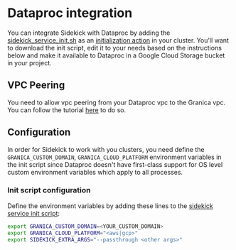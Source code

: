 # Dataproc integration

You can integrate Sidekick with Dataproc by adding the [sidekick_service_init.sh](./sidekick_service_init.sh) as an [initialization action](https://cloud.google.com/dataproc/docs/concepts/configuring-clusters/init-actions) in your cluster. You'll want to download the init script, edit it to your needs based on the instructions below and make it available to Dataproc in a Google Cloud Storage bucket in your project.

## VPC Peering

You need to allow vpc peering from your Dataproc vpc to the Granica vpc. You can follow the tutorial [here](https://granica.ai/docs/vpc-peering/#gcp) to do so.

## Configuration

In order for Sidekick to work with you clusters, you need define the `GRANICA_CUSTOM_DOMAIN`, `GRANICA_CLOUD_PLATFORM` environment variables in the init script since Dataproc doesn't have first-class support for OS level custom environment variables which apply to all processes.

### Init script configuration

Define the environment variables by adding these lines to the [sidekick service init script](./sidekick_service_init.sh):

```bash
export GRANICA_CUSTOM_DOMAIN=<YOUR_CUSTOM_DOMAIN>
export GRANICA_CLOUD_PLATFORM="<aws|gcp>"
export SIDEKICK_EXTRA_ARGS="--passthrough <other args>"
```
